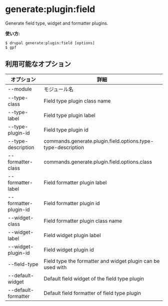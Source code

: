 # generate:plugin:field
Generate field type, widget and formatter plugins.

**使い方:**
```
$ drupal generate:plugin:field [options]
$ gpf  
```

## 利用可能なオプション
オプション | 詳細
-------|-------------
--module | モジュール名
--type-class | Field type plugin class name
--type-label | Field type plugin label
--type-plugin-id | Field type plugin id
--type-description | commands.generate.plugin.field.options.type-type-description
--formatter-class | commands.generate.plugin.field.options.class
--formatter-label | Field formatter plugin label
--formatter-plugin-id | Field formatter plugin id
--widget-class | Field formatter plugin class name
--widget-label | Field widget plugin label
--widget-plugin-id | Field widget plugin id
--field-type | Field type the formatter and widget plugin can be used with
--default-widget | Default field widget of the field type plugin
--default-formatter | Default field formatter of field type plugin
